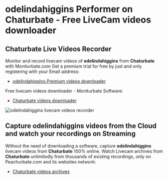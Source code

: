 # odelindahiggins Performer on Chaturbate - Free LiveCam videos downloader

## Chaturbate Live Videos Recorder

Monitor and record livecam videos of **odelindahiggins** from **Chaturbate** with Moniturbate.com
Get a premium trial for free by just and only registering with your Email address:
* [odelindahiggins Premium videos downloader](https://moniturbate.com/request-demo-licence-key.html)

Free livecam videos downloader - Moniturbate Software:
* [Chaturbate videos downloader](https://moniturbate.com/moniturbate-download-software.html)

![odelindahiggins livecam videos recorder](https://peachurnet.com/templates/moniturbate-software.png)


## Capture odelindahiggins videos from the Cloud and watch your recordings on Streaming

Without the need of downloading a software, capture **odelindahiggins** livecam videos from **Chaturbate** 100% online.
Watch Livecam archives from **Chaturbate** unlimitedly from thousands of existing recordings, only on Peachurbate.com and its websites network:
* [Chaturbate videos archives](https://peachurnet.com/)